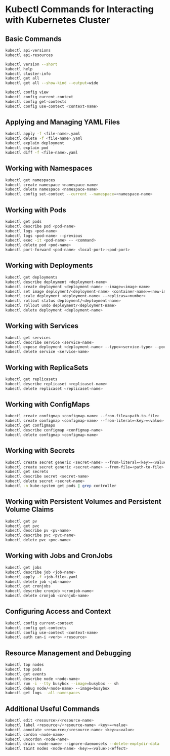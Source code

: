 # Kubectl Commands for Interacting with Kubernetes Cluster

## Basic Commands
```bash
kubectl api-versions
kubectl api-resources

kubectl version --short
kubectl help
kubectl cluster-info
kubectl get all
kubectl get all --show-kind --output=wide

kubectl config view
kubectl config current-context
kubectl config get-contexts
kubectl config use-context <context-name>
```

## Applying and Managing YAML Files
```bash
kubectl apply -f <file-name>.yaml
kubectl delete -f <file-name>.yaml
kubectl explain deployment
kubectl explain pod
kubectl diff -f <file-name>.yaml
```

## Working with Namespaces
```bash
kubectl get namespaces
kubectl create namespace <namespace-name>
kubectl delete namespace <namespace-name>
kubectl config set-context --current --namespace=<namespace-name>
```

## Working with Pods
```bash
kubectl get pods
kubectl describe pod <pod-name>
kubectl logs <pod-name>
kubectl logs <pod-name> --previous
kubectl exec -it <pod-name> -- <command>
kubectl delete pod <pod-name>
kubectl port-forward <pod-name> <local-port>:<pod-port>
```

## Working with Deployments
```bash
kubectl get deployments
kubectl describe deployment <deployment-name>
kubectl create deployment <deployment-name> --image=<image-name>
kubectl set image deployment/<deployment-name> <container-name>=<new-image>
kubectl scale deployment <deployment-name> --replicas=<number>
kubectl rollout status deployment/<deployment-name>
kubectl rollout undo deployment/<deployment-name>
kubectl delete deployment <deployment-name>
```

## Working with Services
```bash
kubectl get services
kubectl describe service <service-name>
kubectl expose deployment <deployment-name> --type=<service-type> --port=<port> --target-port=<target-port>
kubectl delete service <service-name>
```

## Working with ReplicaSets
```bash
kubectl get replicasets
kubectl describe replicaset <replicaset-name>
kubectl delete replicaset <replicaset-name>
```

## Working with ConfigMaps
```bash
kubectl create configmap <configmap-name> --from-file=<path-to-file>
kubectl create configmap <configmap-name> --from-literal=<key>=<value>
kubectl get configmaps
kubectl describe configmap <configmap-name>
kubectl delete configmap <configmap-name>
```

## Working with Secrets
```bash
kubectl create secret generic <secret-name> --from-literal=<key>=<value>
kubectl create secret generic <secret-name> --from-file=<path-to-file>
kubectl get secrets
kubectl describe secret <secret-name>
kubectl delete secret <secret-name>
kubectl -n kube-system get pods | grep controller
```

## Working with Persistent Volumes and Persistent Volume Claims
```bash
kubectl get pv
kubectl get pvc
kubectl describe pv <pv-name>
kubectl describe pvc <pvc-name>
kubectl delete pvc <pvc-name>
```

## Working with Jobs and CronJobs
```bash
kubectl get jobs
kubectl describe job <job-name>
kubectl apply -f <job-file>.yaml
kubectl delete job <job-name>
kubectl get cronjobs
kubectl describe cronjob <cronjob-name>
kubectl delete cronjob <cronjob-name>
```

## Configuring Access and Context
```bash
kubectl config current-context
kubectl config get-contexts
kubectl config use-context <context-name>
kubectl auth can-i <verb> <resource>
```

## Resource Management and Debugging
```bash
kubectl top nodes
kubectl top pods
kubectl get events
kubectl describe node <node-name>
kubectl run -i --tty busybox --image=busybox -- sh
kubectl debug node/<node-name> --image=busybox
kubectl get logs --all-namespaces
```

## Additional Useful Commands
```bash
kubectl edit <resource>/<resource-name>
kubectl label <resource>/<resource-name> <key>=<value>
kubectl annotate <resource>/<resource-name> <key>=<value>
kubectl cordon <node-name>
kubectl uncordon <node-name>
kubectl drain <node-name> --ignore-daemonsets --delete-emptydir-data
kubectl taint nodes <node-name> <key>=<value>:<effect>
```

